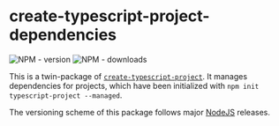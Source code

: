 # create-typescript-project-dependencies

![NPM - version](https://img.shields.io/npm/v/create-typescript-project-dependencies/nodejs-v7.svg)
![NPM - downloads](https://img.shields.io/npm/dw/create-typescript-project-dependencies.svg)

This is a twin-package of [`create-typescript-project`](https://www.npmjs.com/package/create-typescript-project). It manages dependencies for projects, which have been initialized with `npm init typescript-project --managed`.

The versioning scheme of this package follows major [NodeJS](https://nodejs.org) releases.

